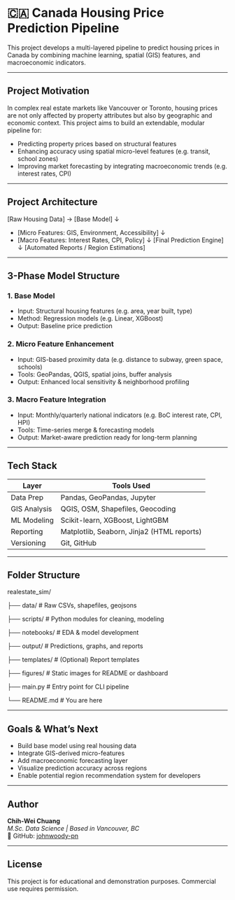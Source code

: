 # 🇨🇦 Canada Housing Price Prediction Pipeline

This project develops a multi-layered pipeline to predict housing prices in Canada by combining machine learning, spatial (GIS) features, and macroeconomic indicators.

---

## Project Motivation

In complex real estate markets like Vancouver or Toronto, housing prices are not only affected by property attributes but also by geographic and economic context. This project aims to build an extendable, modular pipeline for:

- Predicting property prices based on structural features
- Enhancing accuracy using spatial micro-level features (e.g. transit, school zones)
- Improving market forecasting by integrating macroeconomic trends (e.g. interest rates, CPI)

---

## Project Architecture
[Raw Housing Data] → [Base Model]
                    ↓
+ [Micro Features: GIS, Environment, Accessibility]
                    ↓
+ [Macro Features: Interest Rates, CPI, Policy]
                    ↓
[Final Prediction Engine]
                    ↓
[Automated Reports / Region Estimations]


---

##  3-Phase Model Structure

### 1. Base Model
- Input: Structural housing features (e.g. area, year built, type)
- Method: Regression models (e.g. Linear, XGBoost)
- Output: Baseline price prediction

### 2️. Micro Feature Enhancement
- Input: GIS-based proximity data (e.g. distance to subway, green space, schools)
- Tools: GeoPandas, QGIS, spatial joins, buffer analysis
- Output: Enhanced local sensitivity & neighborhood profiling

### 3️. Macro Feature Integration
- Input: Monthly/quarterly national indicators (e.g. BoC interest rate, CPI, HPI)
- Tools: Time-series merge & forecasting models
- Output: Market-aware prediction ready for long-term planning

---

##  Tech Stack

| Layer        | Tools Used                         |
|--------------|------------------------------------|
| Data Prep    | Pandas, GeoPandas, Jupyter         |
| GIS Analysis | QGIS, OSM, Shapefiles, Geocoding   |
| ML Modeling  | Scikit-learn, XGBoost, LightGBM    |
| Reporting    | Matplotlib, Seaborn, Jinja2 (HTML reports) |
| Versioning   | Git, GitHub                        |

---

## Folder Structure
realestate_sim/

├── data/ # Raw CSVs, shapefiles, geojsons

├── scripts/ # Python modules for cleaning, modeling

├── notebooks/ # EDA & model development

├── output/ # Predictions, graphs, and reports

├── templates/ # (Optional) Report templates

├── figures/ # Static images for README or dashboard

├── main.py # Entry point for CLI pipeline

└── README.md # You are here


---

## Goals & What’s Next

-   Build base model using real housing data
-   Integrate GIS-derived micro-features
-   Add macroeconomic forecasting layer
-   Visualize prediction accuracy across regions
-   Enable potential region recommendation system for developers

---

## Author

**Chih-Wei Chuang**  
_M.Sc. Data Science | Based in Vancouver, BC_  
🔗 GitHub: [johnwoody-pn](https://github.com/johnwoody-pn)

---

##  License

This project is for educational and demonstration purposes. Commercial use requires permission.

